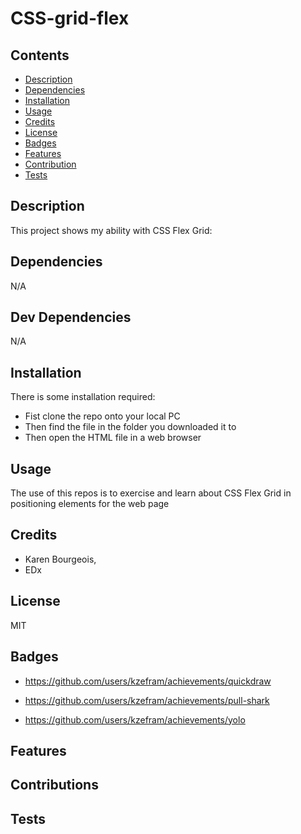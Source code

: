 # CSS-grid-flex

## Contents
- [Description](#description)
- [Dependencies](#require)
- [Installation](#installation)
- [Usage](#usage)
- [Credits](#credits)
- [License](#license)
- [Badges](#badges)
- [Features](#features)
- [Contribution](#contribution)
- [Tests](#tests)

## Description

This project shows my ability with CSS Flex Grid:



## Dependencies

N/A

## Dev Dependencies

N/A

## Installation

There is some installation required:
- Fist clone the repo onto your local PC
- Then find the file in the folder you downloaded it to
- Then open the HTML file in a web browser

## Usage

The use of this repos is to exercise and learn about CSS Flex Grid in positioning elements for the web page

## Credits

- Karen Bourgeois, 
- EDx

## License

MIT

## Badges

- https://github.com/users/kzefram/achievements/quickdraw

- https://github.com/users/kzefram/achievements/pull-shark

- https://github.com/users/kzefram/achievements/yolo

## Features



## Contributions



## Tests

